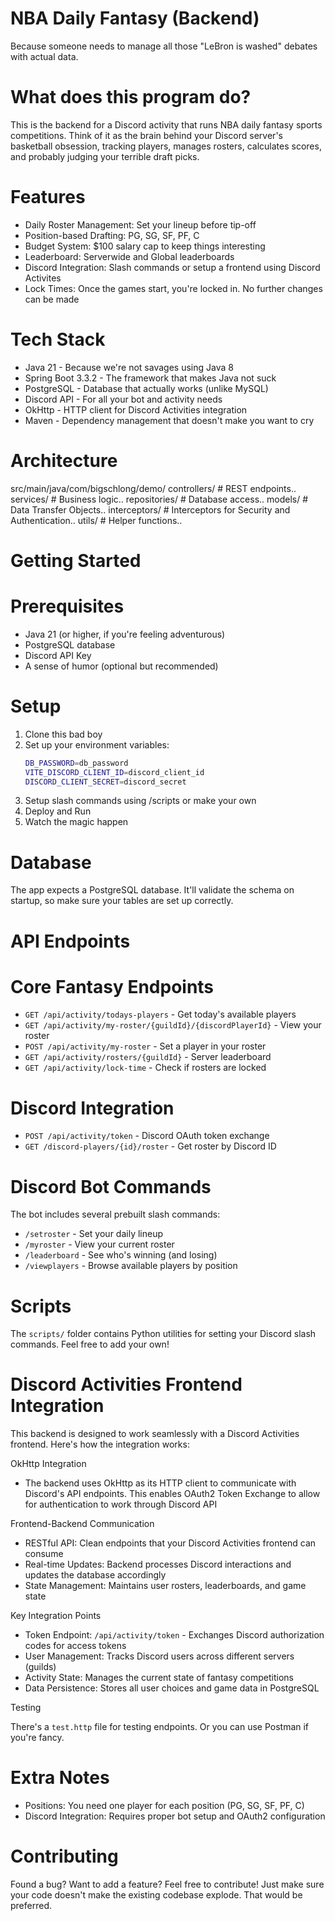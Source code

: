 # NBA Daily Fantasy (Backend)

Because someone needs to manage all those "LeBron is washed" debates with actual data.

# What does this program do?

This is the backend for a Discord activity that runs NBA daily fantasy sports competitions. Think of it as the brain behind your Discord server's basketball obsession, tracking players, manages rosters, calculates scores, and probably judging your terrible draft picks.

# Features

- Daily Roster Management: Set your lineup before tip-off
- Position-based Drafting: PG, SG, SF, PF, C 
- Budget System: $100 salary cap to keep things interesting 
- Leaderboard: Serverwide and Global leaderboards
- Discord Integration: Slash commands or setup a frontend using Discord Activites
- Lock Times: Once the games start, you're locked in. No further changes can be made

# Tech Stack

- Java 21 - Because we're not savages using Java 8
- Spring Boot 3.3.2 - The framework that makes Java not suck
- PostgreSQL - Database that actually works (unlike MySQL)
- Discord API - For all your bot and activity needs
- OkHttp - HTTP client for Discord Activities integration
- Maven - Dependency management that doesn't make you want to cry

# Architecture

src/main/java/com/bigschlong/demo/
controllers/     # REST endpoints.. 
services/        # Business logic.. 
repositories/    # Database access.. 
models/          # Data Transfer Objects.. 
interceptors/    # Interceptors for Security and Authentication..
utils/           # Helper functions.. 

# Getting Started

# Prerequisites
- Java 21 (or higher, if you're feeling adventurous)
- PostgreSQL database
- Discord API Key
- A sense of humor (optional but recommended)

# Setup
1. Clone this bad boy
2. Set up your environment variables:
   ```bash
   DB_PASSWORD=db_password
   VITE_DISCORD_CLIENT_ID=discord_client_id
   DISCORD_CLIENT_SECRET=discord_secret
   ```
3. Setup slash commands using /scripts or make your own 
4. Deploy and Run
5. Watch the magic happen

# Database
The app expects a PostgreSQL database. It'll validate the schema on startup, so make sure your tables are set up correctly.

# API Endpoints

# Core Fantasy Endpoints
- `GET /api/activity/todays-players` - Get today's available players
- `GET /api/activity/my-roster/{guildId}/{discordPlayerId}` - View your roster
- `POST /api/activity/my-roster` - Set a player in your roster
- `GET /api/activity/rosters/{guildId}` - Server leaderboard
- `GET /api/activity/lock-time` - Check if rosters are locked

# Discord Integration
- `POST /api/activity/token` - Discord OAuth token exchange
- `GET /discord-players/{id}/roster` - Get roster by Discord ID

# Discord Bot Commands

The bot includes several prebuilt slash commands:
- `/setroster` - Set your daily lineup
- `/myroster` - View your current roster
- `/leaderboard` - See who's winning (and losing)
- `/viewplayers` - Browse available players by position

# Scripts

The `scripts/` folder contains Python utilities for setting your Discord slash commands. Feel free to add your own!

# Discord Activities Frontend Integration

This backend is designed to work seamlessly with a Discord Activities frontend. Here's how the integration works:

OkHttp Integration
- The backend uses OkHttp as its HTTP client to communicate with Discord's API endpoints. This enables OAuth2 Token Exchange to allow for authentication to work through Discord API

Frontend-Backend Communication
- RESTful API: Clean endpoints that your Discord Activities frontend can consume
- Real-time Updates: Backend processes Discord interactions and updates the database accordingly
- State Management: Maintains user rosters, leaderboards, and game state

Key Integration Points
- Token Endpoint: `/api/activity/token` - Exchanges Discord authorization codes for access tokens
- User Management: Tracks Discord users across different servers (guilds)
- Activity State: Manages the current state of fantasy competitions
- Data Persistence: Stores all user choices and game data in PostgreSQL

Testing

There's a `test.http` file for testing endpoints. Or you can use Postman if you're fancy.

# Extra Notes

- Positions: You need one player for each position (PG, SG, SF, PF, C)
- Discord Integration: Requires proper bot setup and OAuth2 configuration

# Contributing

Found a bug? Want to add a feature? Feel free to contribute! Just make sure your code doesn't make the existing codebase explode. That would be preferred.
